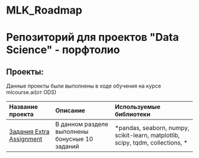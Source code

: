 # MLK_Roadmap
# Репозиторий для проектов "Data Science" - порфтолио

## Проекты:

Данные проекты были выполнены в ходе обучения на курсе mlcourse.ai(от ODS)

| Название проекта | Описание | Используемые библиотеки | 
| :---------------------- | :---------------------- | :---------------------- |
| [Задания Extra Assignment](https://github.com/nmalkam/ODS-mlcourse.ai/tree/Ton/Extra%20Assignment) | В данном разделе выполнены бонусные 10 заданий| *pandas, seaborn, numpy, scikit-learn, matplotlib, scipy, tqdm, collections, * |
